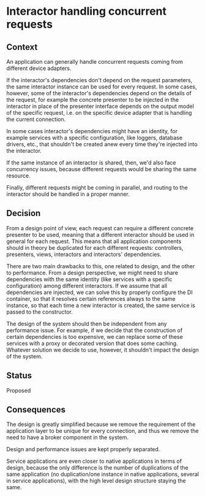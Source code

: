 # Interactor handling concurrent requests


## Context

An application can generally handle concurrent requests coming from different device adapters.

If the interactor's dependencies don't depend on the request parameters, the same interactor instance can be used for every request. In some cases, however, some of the interactor's dependencies depend on the details of the request, for example the concrete presenter to be injected in the interactor in place of the presenter interface depends on the output model of the specific request, i.e. on the specific device adapter that is handling the current connection.

In some cases interactor's dependencies might have an identity, for example services with a specific configuration, like loggers, database drivers, etc., that shouldn't be created anew every time they're injected into the interactor.

If the same instance of an interactor is shared, then, we'd also face concurrency issues, because different requests would be sharing the same resource.

Finally, different requests might be coming in parallel, and routing to the interactor should be handled in a proper manner.


## Decision

From a design point of view, each request can require a different concrete presenter to be used, meaning that a different interactor should be used in general for each request. This means that all application components should in theory be duplicated for each different requests: controllers, presenters, views, interactors and interactors' dependencies.

There are two main drawbacks to this, one related to design, and the other to performance. From a design perspective, we might need to share dependencies with the same identity (like services with a specific configuration) among different interactors. If we assume that all dependencies are injected, we can solve this by properly configure the DI container, so that it resolves certain references always to the same instance, so that each time a new interactor is created, the same service is passed to the constructor.

The design of the system should then be independent from any performance issue. For example, if we decide that the construction of certain dependencies is too expensive, we can replace some of these services with a proxy or decorated version that does some caching. Whatever solution we decide to use, however, it shouldn't impact the design of the system.


## Status

Proposed


## Consequences

The design is greatly simplified because we remove the requirement of the application layer to be unique for every connection, and thus we remove the need to have a broker component in the system.

Design and performance issues are kept properly separated.

Service applications are even closer to native applications in terms of design, because the only difference is the number of duplications of the same application (no duplication/one instance in native applications, several in service applications), with the high level design structure staying the same.
